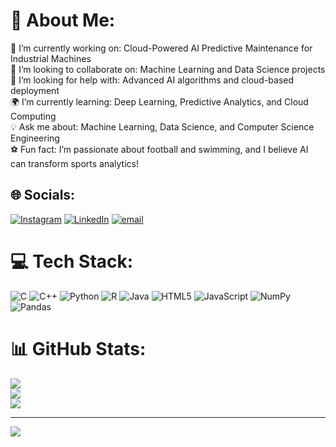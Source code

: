 # 💫 About Me:
🚀 I’m currently working on: Cloud-Powered AI Predictive Maintenance for Industrial Machines<br>🤖 I’m looking to collaborate on: Machine Learning and Data Science projects<br>🧠 I’m looking for help with: Advanced AI algorithms and cloud-based deployment<br>🌍 I’m currently learning: Deep Learning, Predictive Analytics, and Cloud Computing<br>💡 Ask me about: Machine Learning, Data Science, and Computer Science Engineering<br>⚽ Fun fact: I’m passionate about football and swimming, and I believe AI can transform sports analytics!


## 🌐 Socials:
[![Instagram](https://img.shields.io/badge/Instagram-%23E4405F.svg?logo=Instagram&logoColor=white)](https://instagram.com/laygupta7) [![LinkedIn](https://img.shields.io/badge/LinkedIn-%230077B5.svg?logo=linkedin&logoColor=white)](https://linkedin.com/in/LayGupta) [![email](https://img.shields.io/badge/Email-D14836?logo=gmail&logoColor=white)](mailto:laygupta01@gmail.com) 

# 💻 Tech Stack:
![C](https://img.shields.io/badge/c-%2300599C.svg?style=plastic&logo=c&logoColor=white) ![C++](https://img.shields.io/badge/c++-%2300599C.svg?style=plastic&logo=c%2B%2B&logoColor=white) ![Python](https://img.shields.io/badge/python-3670A0?style=plastic&logo=python&logoColor=ffdd54) ![R](https://img.shields.io/badge/r-%23276DC3.svg?style=plastic&logo=r&logoColor=white) ![Java](https://img.shields.io/badge/java-%23ED8B00.svg?style=plastic&logo=openjdk&logoColor=white) ![HTML5](https://img.shields.io/badge/html5-%23E34F26.svg?style=plastic&logo=html5&logoColor=white) ![JavaScript](https://img.shields.io/badge/javascript-%23323330.svg?style=plastic&logo=javascript&logoColor=%23F7DF1E) ![NumPy](https://img.shields.io/badge/numpy-%23013243.svg?style=plastic&logo=numpy&logoColor=white) ![Pandas](https://img.shields.io/badge/pandas-%23150458.svg?style=plastic&logo=pandas&logoColor=white)
# 📊 GitHub Stats:
![](https://github-readme-stats.vercel.app/api?username=LayGupta&theme=dark&hide_border=false&include_all_commits=false&count_private=false)<br/>
![](https://github-readme-streak-stats.herokuapp.com/?user=LayGupta&theme=dark&hide_border=false)<br/>
![](https://github-readme-stats.vercel.app/api/top-langs/?username=LayGupta&theme=dark&hide_border=false&include_all_commits=false&count_private=false&layout=compact)

---
[![](https://visitcount.itsvg.in/api?id=LayGupta&icon=0&color=0)](https://visitcount.itsvg.in)

<!-- Proudly created with GPRM ( https://gprm.itsvg.in ) -->
